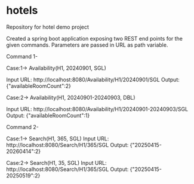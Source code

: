 # hotels
Repository for hotel demo project

Created a spring boot application exposing two REST end points for the given commands. Parameters are passed in URL as path variable.

Command 1-

Case:1-> Availability(H1, 20240901, SGL)

Input URL: http://localhost:8080/Availability/H1/20240901/SGL
Output: {"availableRoomCount":2}

Case:2-> Availability(H1, 20240901-20240903, DBL)

Input URL: http://localhost:8080/Availability/H1/20240901-20240903/SGL
Output: {"availableRoomCount":1}

Command 2-

Case:1-> Search(H1, 365, SGL)
Input URL: http://localhost:8080/Search/H1/365/SGL
Output: {"20250415-20260414":2}

Case:2-> Search(H1, 35, SGL)
Input URL: http://localhost:8080/Search/H1/365/SGL
Output: {"20250415-20250519":2}




